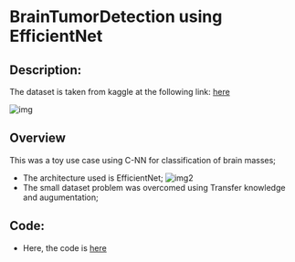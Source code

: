 # BrainTumorDetection using EfficientNet
## Description:
The dataset is taken from kaggle at the following link: [here](https://www.kaggle.com/datasets/navoneel/brain-mri-images-for-brain-tumor-detection/code)

![img](https://github.com/SimBoex/BrainTumorDetection_MRI/blob/c328cc2e3d38f05accd549ade5847716dd2e1ebf/BrainsImages.png)
## Overview
This was a toy use case using C-NN for classification of brain masses;
- The architecture used is EfficientNet;
  ![img2](https://github.com/SimBoex/BrainTumorDetection_MRI/blob/b2a2f32ee0aa21f3435d37f0d120e29fb7774ab2/EfficientNet-baseline-network-B0-architecture.png)
- The small dataset problem was overcomed using Transfer knowledge and augumentation;


## Code:
- Here, the code is [here](https://github.com/SimBoex/BrainTumorDetection_MRI/blob/b83e07beea37d08ff3e7bd0386ffa523ee051aa9/CNN_Model.ipynb)
